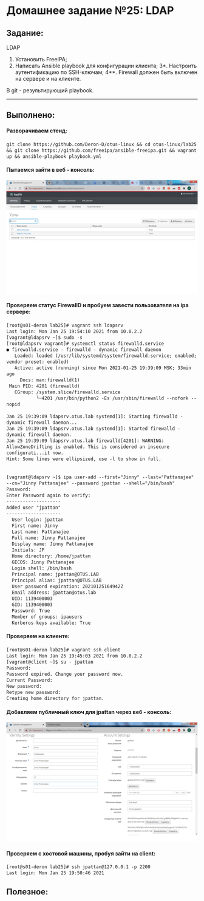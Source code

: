 # **Домашнее задание №25: LDAP**

## **Задание:**
LDAP
1. Установить FreeIPA;
2. Написать Ansible playbook для конфигурации клиента;
3*. Настроить аутентификацию по SSH-ключам;
4**. Firewall должен быть включен на сервере и на клиенте.

В git - результирующий playbook.

---

## **Выполнено:**

#### Разворачиваем стенд:

```
git clone https://github.com/Deron-D/otus-linux && cd otus-linux/lab25 && git clone https://github.com/freeipa/ansible-freeipa.git && vagrant up && ansible-playbook playbook.yml
```


#### Пытаемся зайти в веб - консоль:
![Консоль FreeIPA](./png/freeipa.png)


#### Проверяем статус FirewallD и пробуем завести пользователя на ipa сервере:
```
[root@s01-deron lab25]# vagrant ssh ldapsrv
Last login: Mon Jan 25 19:54:10 2021 from 10.0.2.2
[vagrant@ldapsrv ~]$ sudo -s
[root@ldapsrv vagrant]# systemctl status firewalld.service
● firewalld.service - firewalld - dynamic firewall daemon
   Loaded: loaded (/usr/lib/systemd/system/firewalld.service; enabled; vendor preset: enabled)
   Active: active (running) since Mon 2021-01-25 19:39:09 MSK; 33min ago
     Docs: man:firewalld(1)
 Main PID: 4201 (firewalld)
   CGroup: /system.slice/firewalld.service
           └─4201 /usr/bin/python2 -Es /usr/sbin/firewalld --nofork --nopid

Jan 25 19:39:09 ldapsrv.otus.lab systemd[1]: Starting firewalld - dynamic firewall daemon...
Jan 25 19:39:09 ldapsrv.otus.lab systemd[1]: Started firewalld - dynamic firewall daemon.
Jan 25 19:39:09 ldapsrv.otus.lab firewalld[4201]: WARNING: AllowZoneDrifting is enabled. This is considered an insecure configurati...it now.
Hint: Some lines were ellipsized, use -l to show in full.


[vagrant@ldapsrv ~]$ ipa user-add --first="Jinny" --last="Pattanajee" --cn="Jinny Pattanajee" --password jpattan --shell="/bin/bash"         Password:
Enter Password again to verify:
--------------------
Added user "jpattan"
--------------------
  User login: jpattan
  First name: Jinny
  Last name: Pattanajee
  Full name: Jinny Pattanajee
  Display name: Jinny Pattanajee
  Initials: JP
  Home directory: /home/jpattan
  GECOS: Jinny Pattanajee
  Login shell: /bin/bash
  Principal name: jpattan@OTUS.LAB
  Principal alias: jpattan@OTUS.LAB
  User password expiration: 20210125164942Z
  Email address: jpattan@otus.lab
  UID: 1139400003
  GID: 1139400003
  Password: True
  Member of groups: ipausers
  Kerberos keys available: True
```

#### Проверяем на клиенте:

```
[root@s01-deron lab25]# vagrant ssh client
Last login: Mon Jan 25 19:45:03 2021 from 10.0.2.2
[vagrant@client ~]$ su - jpattan
Password:
Password expired. Change your password now.
Current Password:
New password:
Retype new password:
Creating home directory for jpattan.
```

#### Добавляем публичный ключ для jpattan через веб - консоль:

![Добавляем ключи](./png/freeipa2.png)


#### Проверяем с хостовой машины, пробуя зайти на client:
```
[root@s01-deron lab25]# ssh jpattan@127.0.0.1 -p 2200
Last login: Mon Jan 25 19:50:46 2021
```

## **Полезное:**

